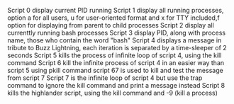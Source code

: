 Script 0 display current PID running
Script 1 display all running processes, option a for all users, u for user-oriented format and x for TTY included,f option for displaying from parent to child processes
Script 2 display all currenttly running bash processes
Script 3 display PID, along with process name, those who contain the word "bash" 
Script 4 displays a message in tribute to Buzz Lightning, each iteration is separated by a time-sleeper of 2 seconds
Script 5 kills the process of infinite loop of script 4, using the kill command
Script 6 kill the infinite process of script 4 in an easier way than script 5 using pkill command
script 67 is used to kill and test the message from script 7
Script 7 is the infinite loop of script 4 but use the trap command to ignore the kill command and print a message instead
Script 8 kills the highlander script, using the kill command and -9 (kill a process)
